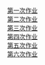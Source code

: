 <!DOCTYPE html>
<html lang="en">
<head>
  <meta charset="UTF-8">
  <title>homework</title>
</head>
<body>
  <a href="https://github.com/H-Q-S/H-Q-S.github.io">第一次作业</a>
  <br>
  <a href="https://github.com/H-Q-S/H-Q-S.github.io">第二次作业</a>
    <br>
   <a href="https://github.com/H-Q-S/H-Q-S.github.io">第三次作业</a>
    <br>
   <a href="https://github.com/H-Q-S/H-Q-S.github.io">第四次作业</a>
    <br>
   <a href="https://github.com/H-Q-S/H-Q-S.github.io">第五次作业</a>
    <br>
    <a href="https://github.com/H-Q-S/H-Q-S.github.io">第六次作业</a>
    <br>
</body>
</html>
